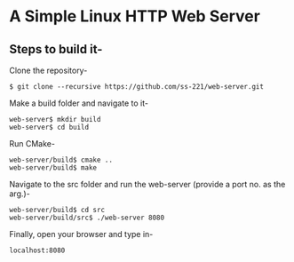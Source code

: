 # A Simple Linux HTTP Web Server

## Steps to build it-

Clone the repository-
```
$ git clone --recursive https://github.com/ss-221/web-server.git
```
Make a build folder and navigate to it-
```
web-server$ mkdir build
web-server$ cd build
```
Run CMake-
```
web-server/build$ cmake ..
web-server/build$ make
```

Navigate to the src folder and run the web-server (provide a port no. as the arg.)-

```
web-server/build$ cd src
web-server/build/src$ ./web-server 8080
```

Finally, open your browser and type in-
```
localhost:8080
```
